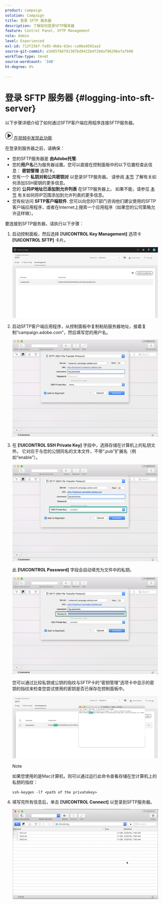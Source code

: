 ```yaml
---
product: campaign
solution: Campaign
title: 登录 SFTP 服务器
description: 了解如何登录SFTP服务器
feature: Control Panel, SFTP Management
role: Admin
level: Experienced
exl-id: 713f23bf-fa95-4b8a-b3ec-ca06a4592aa3
source-git-commit: a3485766791387bd9422b4f29daf86296efafb98
workflow-type: tm+mt
source-wordcount: '348'
ht-degree: 6%

---
```


# 登录 SFTP 服务器 {#logging-into-sft-server}

以下步骤详细介绍了如何通过SFTP客户端应用程序连接SFTP服务器。

![](assets/do-not-localize/how-to-video.png)[ 在视频中发现此功能](https://video.tv.adobe.com/v/27263?quality=12)

在登录到服务器之前，请确保：

* 您的SFTP服务器是 **由Adobe托管**.
* 您的&#x200B;**用户名**&#x200B;已为服务器设置。您可以直接在控制面板中的以下位置检查此信息： **密钥管理** 选项卡。
* 您有一个 **私钥对和公共密钥对** 以登录SFTP服务器。 请参阅 [本节](../../sftp/using/key-management.md) 了解有关如何添加SSH密钥的更多信息。
* 您的 **公共IP地址已添加到允许列表** 在SFTP服务器上。 如果不能，请参见 [本节](../../sftp/using/ip-range-allow-listing.md) 有关如何将IP范围添加到允许列表的更多信息。
* 您有权访问 **SFTP客户端软件**. 您可以向您的IT部门咨询他们建议使用的SFTP客户端应用程序，或者在Internet上搜索一个应用程序（如果您的公司策略允许这样做）。

要连接到SFTP服务器，请执行以下步骤：

1. 启动控制面板，然后选择 **[!UICONTROL Key Management]** 选项卡 **[!UICONTROL SFTP]** 卡片。

   ![](assets/sftp_card.png)

1. 启动SFTP客户端应用程序，从控制面板中复制粘贴服务器地址，接着复制“campaign.adobe.com”，然后填写您的用户名。

   ![](assets/do-not-localize/connect1.png)

1. 在 **[!UICONTROL SSH Private Key]** 字段中，选择存储在计算机上的私钥文件。 它对应于与您的公钥同名的文本文件，不带“.pub”扩展名（例如“enable”）。

   ![](assets/do-not-localize/connect2.png)

   此 **[!UICONTROL Password]** 字段会自动填充为文件中的私钥。

   ![](assets/do-not-localize/connect3.png)

   您可以通过比较私钥或公钥的指纹与SFTP卡的“密钥管理”选项卡中显示的密钥的指纹来检查您尝试使用的密钥是否已保存在控制面板中。

   ![](assets/fingerprint_compare.png)

   >[!NOTE]
   >
   >如果您使用的是Mac计算机，则可以通过运行此命令查看存储在您计算机上的私钥的指纹：
   >
   >`ssh-keygen -lf <path of the privatekey>`

1. 填写完所有信息后，单击 **[!UICONTROL Connect]** 以登录到SFTP服务器。

   ![](assets/do-not-localize/sftpconnected.png)
